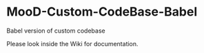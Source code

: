 # MooD-Custom-CodeBase-Babel
 Babel version of custom codebase

Please look inside the Wiki for documentation.
